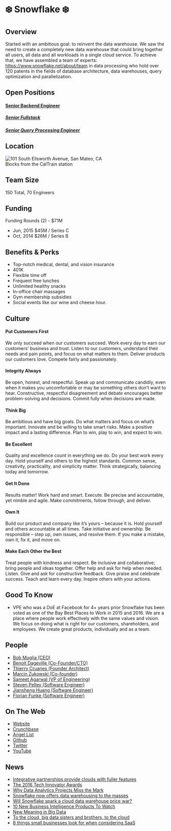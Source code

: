 # ❄️ Snowflake ❄️

## Overview
Started with an ambitious goal: to reinvent the data warehouse. We saw the need to create a completely new data warehouse that could bring together all users, all data and all workloads in a single cloud service.
To achieve that, we have assembled a team of experts: https://www.snowflake.net/about/team in data processing who hold over 120 patents in the fields of database architecture, data warehouses, query optimization and parallelization.

## Open Positions
#### [Senior Backend Engineer](https://github.com/the31337/jobs/blob/master/snowflake/senior-backend-engineer.md)
##### [Senior Fullstack](https://github.com/the31337/jobs/blob/master/snowflake/senior-fullstack.md)
##### [Senior Query Processing Engineer](https://github.com/the31337/jobs/blob/master/snowflake/senior-query-processing-engineer.md)

## Location
![101 South Ellsworth Avenue, San Mateo, CA](https://maps.googleapis.com/maps/api/staticmap?center=101+South+Ellsworth+Avenue,+San+Mateo,+CA&zoom=13&scale=false&size=600x300&maptype=roadmap&format=png&visual_refresh=true)  
Blocks from the CalTrain station

## Team Size
150 Total, 70 Engineers

## Funding
Funding Rounds (2) - $71M
+ Jun, 2015	$45M / Series C
+ Oct, 2014	$26M / Series B

## Benefits & Perks
+ Top-notch medical, dental, and vision insurance
+ 401K
+ Flexible time off
+ Frequent free lunches
+ Unlimited healthy snacks
+ In-office chair massages
+ Gym membership subsidies
+ Social events like our wine and cheese hour.
## Culture
#### Put Customers First
We only succeed when our customers succeed. Work every day to earn our customers’ business and trust. Listen to our customers, understand their needs and pain points, and focus on what matters to them. Deliver products our customers love. Compete fairly and passionately.

#### Integrity Always
Be open, honest, and respectful. Speak up and communicate candidly, even when it makes you uncomfortable or may be something others don’t want to hear. Constructive, respectful disagreement and debate encourages better problem-solving and decisions. Commit fully when decisions are made.

#### Think Big
Be ambitious and have big goals. Do what matters and focus on what’s important. Innovate and be willing to take smart risks. Make a positive impact and a lasting difference. Plan to win, play to win, and expect to win.

#### Be Excellent
Quality and excellence count in everything we do. Do your best work every day. Hold yourself and others to the highest standards. Common sense, creativity, practicality, and simplicity matter. Think strategically, balancing today and tomorrow.

#### Get It Done
Results matter! Work hard and smart. Execute. Be precise and accountable, yet nimble and agile. Make commitments, follow through, and deliver.

#### Own It
Build our product and company like it’s yours – because it is. Hold yourself and others accountable at all times. Take initiative and ownership. Be responsible – step up, own issues, and resolve them. If you make a mistake, own it, fix it, and move on.

#### Make Each Other the Best
Treat people with kindness and respect. Be inclusive and collaborative; bring people and ideas together. Offer help and ask for help when needed. Listen. Give and ask for constructive feedback. Give praise and celebrate success. Teach and learn every day. Inspire others with your actions.

## Good To Know
+ VPE who was a DoE at Facebook for 4+ years prior
Snowflake has been voted as one of the Bay Best Places to Work in 2015 and 2016. We are a place
where people work effectively with the same values and vision. We focus on doing what is right for
our customers, shareholders, and employees. We create great products, individually and as a team.

## People
+ [Bob Muglia (CEO)](https://www.linkedin.com/in/bob-muglia-714ba592)
+ [Benoit Dageville (Co-Founder/CTO)](https://www.linkedin.com/in/benoit-dageville-3011845)
+ [Thierry Cruanes (Founder Architect)](https://www.linkedin.com/in/thierry-cruanes-3927363)
+ [Marcin Zukowski (Co-founder)](https://www.linkedin.com/in/marcinzukowski)
+ [Sameet Agarwal (VP of Engineering)](https://www.linkedin.com/in/sameet-agarwal-9a51282)
+ [Steven Pelley (Software Engineer)](https://www.linkedin.com/in/steven-pelley-87879125)
+ [Jiansheng Huang (Software Engineer)](https://www.linkedin.com/in/jianshenghuang)
+ [Florian Funke (Software Engineer)](https://www.linkedin.com/in/ffunke)

## On The Web
+ [Website](https://www.snowflake.net/)  
+ [Crunchbase](https://www.crunchbase.com/organization/snowflake-computing)
+ [Angel List](https://angel.co/snowflake-computing)  
+ [Github](https://github.com/snowflakedb)  
+ [Twitter](https://twitter.com/SnowflakeDB?ref_src=twsrc%5Egoogle%7Ctwcamp%5Eserp%7Ctwgr%5Eauthor)  
+ [YouTube](https://www.youtube.com/user/snowflakecomputing)

## News
+ [Integrative partnerships provide clouds with fuller features](http://siliconangle.com/blog/2016/12/02/integrative-partnerships-provide-clouds-fuller-features-reinvent)
+ [The 2016 Tech Innovator Awards](http://www.crn.com/slide-shows/data-center/300082800/the-2016-tech-innovator-awards.htm/pgno/0/2)
+ [Why Data Analytics Projects Miss the Mark](http://www.cioinsight.com/it-strategy/big-data/slideshows/why-data-analytics-projects-miss-the-mark.html)
+ [Snowflake now offers data warehousing to the masses](http://www.infoworld.com/article/3132720/big-data/snowflake-now-offers-data-warehousing-to-the-masses.html)
+ [Will Snowflake spark a cloud data warehouse price war?](http://www.zdnet.com/article/will-snowflake-spark-a-cloud-data-warehouse-price-war/)
+ [10 New Business Intelligence Products To Watch
](http://www.crn.com/slide-shows/applications-os/300082422/10-new-business-intelligence-products-to-watch.htm/pgno/0/9)
+ [New Meaning in Big Data](http://www.dataversity.net/new-meaning-big-data/)
+ [To the cloud, big data sisters and brothers, to the cloud](http://www.zdnet.com/article/to-the-cloud-big-data-sisters-and-brothers-to-the-cloud/)
+ [8 things small businesses look for when considering SaaS](http://www.cio.com/article/3124427/small-business/8-things-small-business-look-for-when-considering-saas.html?nsdr=true&page=2)
